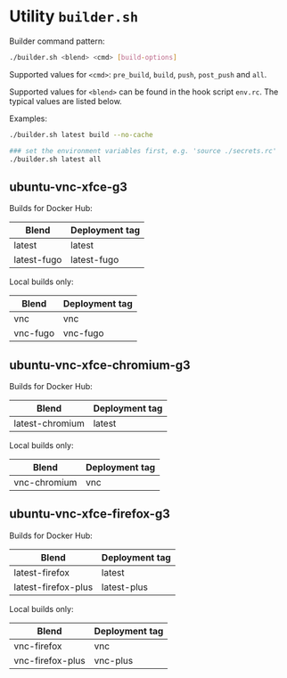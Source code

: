 # Utility `builder.sh`

Builder command pattern:

```bash
./builder.sh <blend> <cmd> [build-options]
```

Supported values for `<cmd>`: `pre_build`, `build`, `push`, `post_push` and `all`.

Supported values for `<blend>` can be found in the hook script `env.rc`. The typical values are listed below.

Examples:

```bash
./builder.sh latest build --no-cache

### set the environment variables first, e.g. 'source ./secrets.rc'
./builder.sh latest all
```

## ubuntu-vnc-xfce-g3

Builds for Docker Hub:

| Blend       | Deployment tag |
| ----------- | -------------- |
| latest      | latest         |
| latest-fugo | latest-fugo    |

Local builds only:

| Blend    | Deployment tag |
| -------- | -------------- |
| vnc      | vnc            |
| vnc-fugo | vnc-fugo       |

## ubuntu-vnc-xfce-chromium-g3

Builds for Docker Hub:

| Blend           | Deployment tag |
| --------------- | -------------- |
| latest-chromium | latest         |

Local builds only:

| Blend        | Deployment tag |
| ------------ | -------------- |
| vnc-chromium | vnc            |

## ubuntu-vnc-xfce-firefox-g3

Builds for Docker Hub:

| Blend               | Deployment tag |
| ------------------- | -------------- |
| latest-firefox      | latest         |
| latest-firefox-plus | latest-plus    |

Local builds only:

| Blend            | Deployment tag |
| ---------------- | -------------- |
| vnc-firefox      | vnc            |
| vnc-firefox-plus | vnc-plus       |
